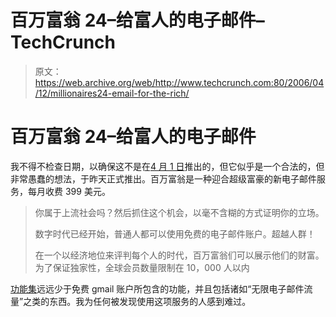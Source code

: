 # 百万富翁 24–给富人的电子邮件–TechCrunch

> 原文：<https://web.archive.org/web/http://www.techcrunch.com:80/2006/04/12/millionaires24-email-for-the-rich/>

# 百万富翁 24–给富人的电子邮件

 [](https://web.archive.org/web/20220810105816/http://www.millionaires24.com/) 我不得不检查日期，以确保这不是在[4 月 1 日](https://web.archive.org/web/20220810105816/http://www.beta.techcrunch.com/2006/04/01/stealth-startup-goop-to-launch/)推出的，但它似乎是一个合法的，但非常愚蠢的想法，于昨天正式推出。百万富翁是一种迎合超级富豪的新电子邮件服务，每月收费 399 美元。

> 你属于上流社会吗？然后抓住这个机会，以毫不含糊的方式证明你的立场。
> 
> 数字时代已经开始，普通人都可以使用免费的电子邮件账户。超越人群！
> 
> 在一个以经济地位来评判每个人的时代，百万富翁们可以展示他们的财富。为了保证独家性，全球会员数量限制在 10，000 人以内

[功能集](https://web.archive.org/web/20220810105816/http://www.millionaires24.com/features.html)远远少于免费 gmail 账户所包含的功能，并且包括诸如“无限电子邮件流量”之类的东西。我为任何被发现使用这项服务的人感到难过。